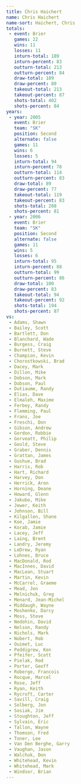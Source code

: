 ```yaml
---
title: Chris Haichert
name: Chris Haichert
name-sort: Haichert, Chris
totals:
 - event: Brier
   games: 22
   wins: 11
   losses: 11
   inturn-total: 189
   inturn-percent: 83
   outturn-total: 213
   outturn-percent: 84
   draw-total: 189
   draw-percent: 80
   takeout-total: 213
   takeout-percent: 87
   shots-total: 402
   shots-percent: 84
years:
 - year: 2005
   event: Brier
   team: "SK"
   position: Second
   alternate: false
   games: 11
   wins: 6
   losses: 5
   inturn-total: 94
   inturn-percent: 78
   outturn-total: 114
   outturn-percent: 83
   draw-total: 89
   draw-percent: 77
   takeout-total: 119
   takeout-percent: 83
   shots-total: 208
   shots-percent: 81
 - year: 2006
   event: Brier
   team: "SK"
   position: Second
   alternate: false
   games: 11
   wins: 5
   losses: 6
   inturn-total: 95
   inturn-percent: 88
   outturn-total: 99
   outturn-percent: 86
   draw-total: 100
   draw-percent: 83
   takeout-total: 94
   takeout-percent: 92
   shots-total: 194
   shots-percent: 87
vs:
 - Adams, Shawn
 - Bailey, Scott
 - Bartlett, Don
 - Blanchard, Wade
 - Burgess, Craig
 - Burnett, Steve
 - Champion, Kevin
 - Chorostkowski, Brad
 - Dacey, Mark
 - Dillon, Mike
 - Dobson, Mark
 - Dobson, Paul
 - Dutiaume, Randy
 - Elias, Dave
 - Elmaleh, Maxime
 - Ferbey, Randy
 - Flemming, Paul
 - Frans, Joe
 - Freschi, Don
 - Gibson, Andrew
 - Gordon, Robbie
 - Gorveatt, Philip
 - Gould, Steve
 - Graber, Dennis
 - Grattan, James
 - Gushue, Brad
 - Harris, Rob
 - Hart, Richard
 - Harvey, Don
 - Herrick, Aron
 - Horning, Deane
 - Howard, Glenn
 - Jakubo, Mike
 - Jewer, Keith
 - Johnson, Bill
 - Kilgallen, Shane
 - Koe, Jamie
 - Korab, Jamie
 - Lacey, Jeff
 - Laing, Brent
 - Landry, Jeremy
 - LeDrew, Ryan
 - Lohnes, Bruce
 - MacDonald, Rod
 - MacInnes, David
 - MacLean, Stuart
 - Martin, Kevin
 - McCarrel, Graeme
 - Mead, Jon
 - Melnichuk, Greg
 - Menard, Jean-Michel
 - Middaugh, Wayne
 - Moshenko, Darcy
 - Moss, Steve
 - Nedohin, David
 - Nelson, Randy
 - Nichols, Mark
 - Nobert, Rob
 - Ouimet, Luc
 - Peddigrew, Ken
 - Pfeifer, Scott
 - Pielak, Rod
 - Porter, Geoff
 - Roberge, Francois
 - Rocque, Marcel
 - Rose, Jeff
 - Ryan, Keith
 - Rycroft, Carter
 - Savill, Craig
 - Solberg, Jon
 - Sosiak, Jim
 - Stoughton, Jeff
 - Sylvain, Eric
 - Tallon, Wayne
 - Thomson, Fred
 - Toner, Lee
 - Van Den Berghe, Garry
 - Vaughan, Jason
 - Walchuk, Don
 - Whitehead, Kevin
 - Whitehead, Mark
 - Windsor, Brian
---
```

